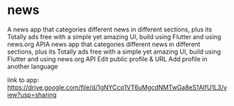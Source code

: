 # news

A news app that categories different news in different sections, plus its Totally ads free with a simple yet amazing UI, build using Flutter and using news.org APIA news app that categories different news in different sections, plus its Totally ads free with a simple yet amazing UI, build using Flutter and using news.org API
Edit public profile & URL
Add profile in another language

link to app: https://drive.google.com/file/d/1gNYCcq1VT6uMgcdNMTwGa8eS1AIfU1L3/view?usp=sharing
